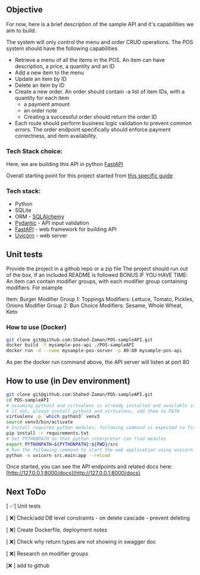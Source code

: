 ## Objective

For now, here is a brief description of the sample API and it's capabilities we aim to build.

The system will only control the menu and order CRUD operations. The POS system should have the following capabilities

- Retrieve a menu of all the items in the POS. An item can have description, a price, a quantity and an ID
- Add a new item to the menu
- Update an item by ID
- Delete an item by ID
- Create a new order. An order should contain
	-a list of item IDs, with a quantity for each item
	- a payment amount
	- an order note
	- Creating a successful order should return the order ID
- Each route should perform business logic validation to prevent common errors. The order endpoint specifically should enforce payment correctness, and item availability.

### Tech Stack choice:
Here, we are building this API in python [FastAPI](https://fastapi.tiangolo.com/)

Overall starting point for this project started from [this specific guide](https://fastapi.tiangolo.com/tutorial/sql-databases/?h=sqlalchemy#sql-relational-databases)

### Tech stack:
- Python
- SQLite
- ORM - [SQLAlchemy](https://www.sqlalchemy.org/)
- [Pydantic](https://pydantic-docs.helpmanual.io/) - API input validation
- [FastAPI](https://fastapi.tiangolo.com/) - web framework for building API
- [Uvicorn](https://www.uvicorn.org/) - web server

## Unit tests 
Provide the project in a github repo or a zip file
The project should run out of the box, if an included README is followed
BONUS IF YOU HAVE TIME: An item can contain modifier groups, with each modifier group containing modifiers. For example

Item: Burger
Modifier Group 1: Toppings
    Modifiers: Lettuce, Tomato, Pickles, Onions
Modifier Group 2: Bun Choice
    Modifiers: Sesame, Whole Wheat, Keto

### How to use (Docker)
```bash
git clone git@github.com:Shahed-Zaman/POS-sampleAPI.git
docker build -t mysample-pos-api ./POS-sampleAPI
docker run -d --name mysample-pos-server -p 80:80 mysample-pos-api
```
As per the docker run command above, the API server will listen at port 80

## How to use (in Dev environment)
```bash
git clone git@github.com:Shahed-Zaman/POS-sampleAPI.git
cd POS-sampleAPI
# assuming python3 and virtualenv is already installed and available in PATH of the dev machine
# if not, please install python3 and virtualenv, add them to PATH
virtualenv -p `which python3` venv3
source venv3/bin/activate
# Install required python modules; following command is expected to finish without any error
pip install -r requirements.txt
# Set PYTHONPATH so that python interpreter can find modules
export PYTHONPATH=${PYTHONPATH}:${PWD}/src
# Run the following command to start the web application using uvicorn
python -m uvicorn src.main:app --reload
```
Once started, you can see the API endpoints and related docs here: [http://127.0.0.1:8000/docs](http://127.0.0.1:8000/docs)

## Next ToDo
[ ✅] Unit tests

[ ❌] Check/add DB level constraints
    - on delete cascade
    - prevent deleting

[ ❌] Create Dockerfile, deployment notes

[ ❌] Check why return types are not showing in swagger doc

[ ❌] Research on modifier groups

[❌ ] add to github
